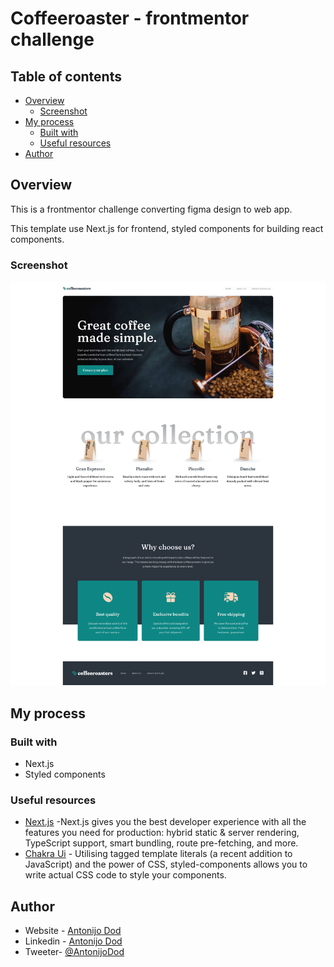 # Coffeeroaster - frontmentor challenge

## Table of contents

- [Overview](#overview)
  - [Screenshot](#screenshot)
- [My process](#my-process)
  - [Built with](#built-with)
  - [Useful resources](#useful-resources)
- [Author](#author)


## Overview

This is a frontmentor challenge converting figma design to web app.

This template use Next.js for frontend, styled components for building react components.


### Screenshot

![Alt text](./screenshot.png?raw=true "Project image")

## My process

### Built with

- Next.js
- Styled components


### Useful resources

- [Next.js](https://nextjs.org/) -Next.js gives you the best developer experience with all the features you need for production: hybrid static & server rendering, TypeScript support, smart bundling, route pre-fetching, and more. 
- [Chakra Ui](https://styled-components.com/) - Utilising tagged template literals (a recent addition to JavaScript) and the power of CSS, styled-components allows you to write actual CSS code to style your components.
## Author

- Website - [Antonijo Dod](htpps://antonijo.com)
- Linkedin - [Antonijo Dod](https://www.linkedin.com/in/antonijo-dod)
- Tweeter- [@AntonijoDod](https://twitter.com/AntonijoDod)